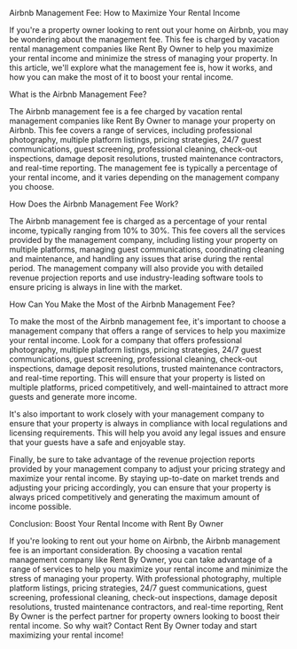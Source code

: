 Airbnb Management Fee: How to Maximize Your Rental Income

If you're a property owner looking to rent out your home on Airbnb, you may be wondering about the management fee. This fee is charged by vacation rental management companies like Rent By Owner to help you maximize your rental income and minimize the stress of managing your property. In this article, we'll explore what the management fee is, how it works, and how you can make the most of it to boost your rental income.

What is the Airbnb Management Fee?

The Airbnb management fee is a fee charged by vacation rental management companies like Rent By Owner to manage your property on Airbnb. This fee covers a range of services, including professional photography, multiple platform listings, pricing strategies, 24/7 guest communications, guest screening, professional cleaning, check-out inspections, damage deposit resolutions, trusted maintenance contractors, and real-time reporting. The management fee is typically a percentage of your rental income, and it varies depending on the management company you choose.

How Does the Airbnb Management Fee Work?

The Airbnb management fee is charged as a percentage of your rental income, typically ranging from 10% to 30%. This fee covers all the services provided by the management company, including listing your property on multiple platforms, managing guest communications, coordinating cleaning and maintenance, and handling any issues that arise during the rental period. The management company will also provide you with detailed revenue projection reports and use industry-leading software tools to ensure pricing is always in line with the market.

How Can You Make the Most of the Airbnb Management Fee?

To make the most of the Airbnb management fee, it's important to choose a management company that offers a range of services to help you maximize your rental income. Look for a company that offers professional photography, multiple platform listings, pricing strategies, 24/7 guest communications, guest screening, professional cleaning, check-out inspections, damage deposit resolutions, trusted maintenance contractors, and real-time reporting. This will ensure that your property is listed on multiple platforms, priced competitively, and well-maintained to attract more guests and generate more income.

It's also important to work closely with your management company to ensure that your property is always in compliance with local regulations and licensing requirements. This will help you avoid any legal issues and ensure that your guests have a safe and enjoyable stay.

Finally, be sure to take advantage of the revenue projection reports provided by your management company to adjust your pricing strategy and maximize your rental income. By staying up-to-date on market trends and adjusting your pricing accordingly, you can ensure that your property is always priced competitively and generating the maximum amount of income possible.

Conclusion: Boost Your Rental Income with Rent By Owner

If you're looking to rent out your home on Airbnb, the Airbnb management fee is an important consideration. By choosing a vacation rental management company like Rent By Owner, you can take advantage of a range of services to help you maximize your rental income and minimize the stress of managing your property. With professional photography, multiple platform listings, pricing strategies, 24/7 guest communications, guest screening, professional cleaning, check-out inspections, damage deposit resolutions, trusted maintenance contractors, and real-time reporting, Rent By Owner is the perfect partner for property owners looking to boost their rental income. So why wait? Contact Rent By Owner today and start maximizing your rental income!